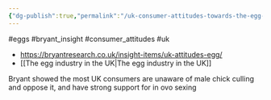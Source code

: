 ```yaml
---
{"dg-publish":true,"permalink":"/uk-consumer-attitudes-towards-the-egg-industry/","tags":["#eggs","#bryant_insight","#consumer_attitudes","#uk"],"created":"2025-10-23T17:42:43.249+01:00","updated":"2025-10-23T18:06:08.665+01:00"}
---
```


#eggs #bryant_insight #consumer_attitudes #uk 

- https://bryantresearch.co.uk/insight-items/uk-attitudes-egg/
- [[The egg industry in the UK\|The egg industry in the UK]] 


Bryant showed the most UK consumers are unaware of male chick culling and oppose it, and have strong support for in ovo sexing